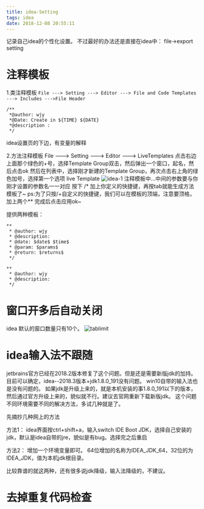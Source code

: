 ```yaml
---
title: idea-Setting
tags: idea
date: 2018-12-08 20:55:11
---
```

记录自己idea的个性化设置。
不过最好的办法还是直接在idea中：
file->export setting

# 注释模板
1.类注释模板
`File ---> Setting ---> Editor ---> File and Code Templates ---> Includes --->File Header`
```
/**
 *@author: wjy
 *@Date: Create in ${TIME} ${DATE}
 *@description :
 */
```
idea设置页的下边，有变量的解释

2.方法注释模板
File ---> Setting ---> Editor ---> LiveTemplates
点击右边上面那个绿色的+号，选择Template Group双击，然后弹出一个窗口，起名，然后点击ok
然后在列表中，选择刚才新建的Template Group，再次点击右上角的绿色加号，选择第一个选项 live Template
![idea-1](https://user-images.githubusercontent.com/21356733/46934277-c0e30300-d089-11e8-81e6-933179e7066b.png)
注释模板中$...$中间的参数要与你刚才设置的参数名一一对应
按下 /* 加上你定义的快捷键，再按tab就能生成方法模板了~
ps:为了只按/+自定义的快捷键，我们可以在模板的顶端，注意要顶格，
加上两个**
完成后点击应用ok~

提供两种模板：
```
**
 * @author: wjy 
 * @description: 
 * @date: $date$ $time$  
 * @param: $params$  
 * @return: $returns$  
 */ 
```
```
**
 * @author: wjy 
 * @description:   
 */ 
```

# 窗口开多后自动关闭
idea 默认的窗口数量只有10个。
![tablimit](https://user-images.githubusercontent.com/21356733/47202544-13852d80-d3b0-11e8-9619-62698e96dc34.png)

# idea输入法不跟随
jetbrains官方已经在2018.2版本修复了这个问题。但是还是需要新版jdk的加持。
目前可以确定，idea--2018.3版本+jdk1.8.0_191没有问题。
win10自带的输入法也是没有问题的。
如果jdk是升级上来的，就是本机安装的事1.8.0_191以下的版本，然后通过官方升级上来的，貌似就不行。建议去官网重新下载新版jdk。
这个问题不同环境需要不同的解决方法，多试几种就是了。

先摘抄几种网上的方法

方法1：
idea界面按ctrl+shift+a，输入switch IDE Boot JDK，选择自己安装的jdk，默认是idea自带的jre，貌似是有bug。选择完之后重启

方法2：
增加一个环境变量即可。 64位增加的名称为IDEA_JDK_64，32位的为IDEA_JDK，值为本机jdk根目录。

比较靠谱的就这两种，还有很多说jdk降级，输入法降级的，不建议。

# 去掉重复代码检查
